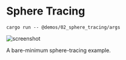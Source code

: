 # Sphere Tracing

```shell
cargo run -- @demos/02_sphere_tracing/args
```

![screenshot](./screenshot.jpg)

A bare-minimum sphere-tracing example.

